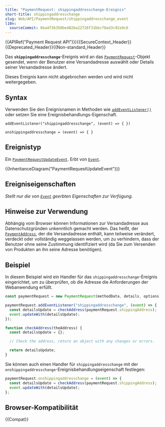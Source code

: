 ```yaml
---
title: "PaymentRequest: shippingaddresschange-Ereignis"
short-title: shippingaddresschange
slug: Web/API/PaymentRequest/shippingaddresschange_event
l10n:
  sourceCommit: 6ba4f3b350be482ba22726f31bbcf8ad3c92a9c6
---
```


{{APIRef("Payment Request API")}}{{SecureContext_Header}}{{Deprecated_Header}}{{Non-standard_Header}}

Das **`shippingaddresschange`**-Ereignis wird an das [`PaymentRequest`](/de/docs/Web/API/PaymentRequest)-Objekt gesendet, wenn der Benutzer eine Versandadresse auswählt oder Details seiner Versandadresse ändert.

Dieses Ereignis kann nicht abgebrochen werden und wird nicht weitergegeben.

## Syntax

Verwenden Sie den Ereignisnamen in Methoden wie [`addEventListener()`](/de/docs/Web/API/EventTarget/addEventListener) oder setzen Sie eine Ereignisbehandlungs-Eigenschaft.

```js-nolint
addEventListener("shippingaddresschange", (event) => { })

onshippingaddresschange = (event) => { }
```

## Ereignistyp

Ein [`PaymentRequestUpdateEvent`](/de/docs/Web/API/PaymentRequestUpdateEvent). Erbt von [`Event`](/de/docs/Web/API/Event).

{{InheritanceDiagram("PaymentRequestUpdateEvent")}}

## Ereigniseigenschaften

_Stellt nur die von [`Event`](/de/docs/Web/API/Event) geerbten Eigenschaften zur Verfügung._

## Hinweise zur Verwendung

Abhängig vom Browser können Informationen zur Versandadresse aus Datenschutzgründen unkenntlich gemacht werden. Das heißt, der [`PaymentAddress`](/de/docs/Web/API/PaymentAddress), der die Versandadresse enthält, kann teilweise verändert, verdeckt oder vollständig weggelassen werden, um zu verhindern, dass der Benutzer ohne seine Zustimmung identifiziert wird (da Sie zum Versenden von Produkten an ihn seine Adresse benötigen).

## Beispiel

In diesem Beispiel wird ein Handler für das `shippingaddresschange`-Ereignis eingerichtet, um zu überprüfen, ob die Adresse die Anforderungen der Webanwendung erfüllt.

```js
const paymentRequest = new PaymentRequest(methodData, details, options);

paymentRequest.addEventListener("shippingaddresschange", (event) => {
  const detailsUpdate = checkAddress(paymentRequest.shippingAddress);
  event.updateWith(detailsUpdate);
});

function checkAddress(theAddress) {
  const detailsUpdate = {};

  // Check the address, return an object with any changes or errors.

  return detailsUpdate;
}
```

Sie können auch einen Handler für `shippingaddresschange` mit der `onshippingaddresschange`-Ereignisbehandlungseigenschaft festlegen:

```js
paymentRequest.onshippingaddresschange = (event) => {
  const detailsUpdate = checkAddress(paymentRequest.shippingAddress);
  event.updateWith(detailsUpdate);
};
```

## Browser-Kompatibilität

{{Compat}}
